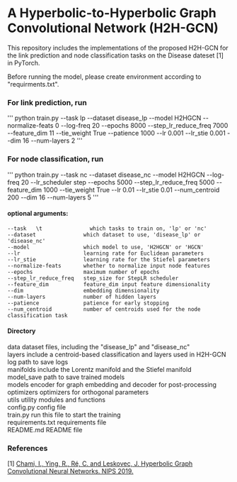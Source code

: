 A Hyperbolic-to-Hyperbolic Graph Convolutional Network (H2H-GCN)
======================================================

This repository includes the implementations of the proposed H2H-GCN for the link prediction and node classification tasks on the Disease dateset [1] in PyTorch. 

Before running the model, please create environment according to "requirments.txt".

### For link prediction, run
'''
python train.py --task lp --dataset disease_lp --model H2HGCN  --normalize-feats 0 --log-freq 20   --epochs 8000  --step_lr_reduce_freq 7000 --feature_dim 11  --tie_weight True --patience 1000  --lr 0.001 --lr_stie 0.001  --dim 16 --num-layers 2
'''

### For node classification, run
'''
python train.py --task nc --dataset disease_nc --model H2HGCN --log-freq 20  --lr_scheduler step --epochs 5000 --step_lr_reduce_freq 5000 --feature_dim 1000  --tie_weight True   --lr 0.01  --lr_stie 0.01 --num_centroid 200 --dim 16  --num-layers 5
'''

#### optional arguments:  
    --task   \t               which tasks to train on, 'lp' or 'nc'  
    --dataset               which dataset to use, 'disease_lp' or 'disease_nc'  
    --model                 which model to use, 'H2HGCN' or 'HGCN'  
    --lr                    learning rate for Euclidean parameters  
    --lr_stie               learning rate for the Stiefel parameters  
    --normalize-feats       whether to normalize input node features  
    --epochs                maximum number of epochs  
    --step_lr_reduce_freq   step_size for StepLR scheduler   
    --feature_dim           feature_dim input feature dimensionality  
    --dim                   embedding dimensionality  
    --num-layers            number of hidden layers  
    --patience              patience for early stopping  
    --num_centroid          number of centroids used for the node classification task  

#### Directory  
   data                     dataset files, including the "disease_lp" and "disease_nc"  
   layers                   include a centroid-based classification and layers used in H2H-GCN  
   log                      path to save logs  
   manifolds                include the Lorentz manifold and the Stiefel manifold  
   model_save               path to save trained models  
   models                   encoder for graph embedding and decoder for post-processing  
   optimizers               optimizers for orthogonal parameters  
   utils                    utility modules and functions  
   config.py                config file  
   train.py                 run this file to start the training  
   requirements.txt         requirements file  
   README.md                README file  


### References
[1] [Chami, I., Ying, R., Ré, C. and Leskovec, J. Hyperbolic Graph Convolutional Neural Networks. NIPS 2019.](https://www.ncbi.nlm.nih.gov/pmc/articles/PMC7108814/)
